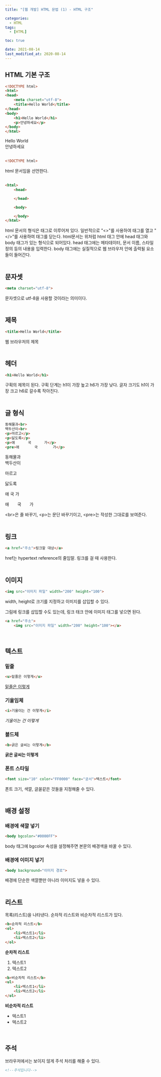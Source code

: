 ```yaml
---
title: "[웹 개발] HTML 문법 (1) - HTML 구조"

categories:
  - HTML
tags:
  - [HTML]

toc: true

date: 2021-08-14
last_modified_at: 2020-08-14
---
```


## HTML 기본 구조
```html
<!DOCTYPE html>
<html>
<head>
    <meta charset="utf-8">
    <title>Hello World</title>
</head>
<body>
    <h1>Hello World</h1>
    <p>안녕하세요</p>
</body>
</html>
```

Hello World  
안녕하세요  
<br>

```html
<!DOCTYPE html>
```
html 문서임을 선언한다.  
<br>

```html
<html>
    <head>

    </head>

    <body>

    </body>
</html>
```
html 문서의 형식은 태그로 이루어져 있다. 일반적으로 "<>"를 사용하여 태그를 열고 "</>"를 사용하여 태그를 닫는다. html문서는 위처럼 html 태그 안에 head 태그와 body 태그가 있는 형식으로 되어있다. head 태그에는 메타데이터, 문서 이름, 스타일 정의 등의 내용을 입력한다. body 태그에는 실질적으로 웹 브라우저 안에 출력될 요소들이 들어간다.  
<br>

## 문자셋
```html
<meta charset="utf-8">
```
문자셋으로 utf-8을 사용할 것이라는 의미이다.  
<br>

## 제목
```html
<title>Hello World</title>
```
웹 브라우저의 제목  
<br>

## 헤더
```html
<h1>Hello World</h1>
```
구획의 제목이 된다. 구획 단계는 h1이 가장 높고 h6가 가장 낮다. 글자 크기도 h1이 가장 크고 h6로 갈수록 작아진다.  
<br>

## 글 형식
```html
동해물과<br>
백두산이<br>
<p>마르고</p>
<p>닳도록</p>
<p>애      국      가</p>
<pre>애       국       가</p>
```
동해물과  
백두산이

마르고

닳도록

애 국 가

애&nbsp;&nbsp;&nbsp;&nbsp;&nbsp;&nbsp;&nbsp;국&nbsp;&nbsp;&nbsp;&nbsp;&nbsp;&nbsp;&nbsp;가  

\<br>은 줄 바꾸기, \<p>는 문단 바꾸기이고, \<pre>는 작성한 그대로를 보여준다.  
<br>


## 링크
```html
<a href="주소">링크할 대상</a>
```
href는 hypertext reference의 줄임말. 링크를 걸 때 사용한다.  
<br>

## 이미지
```html
<img src="이미지 파일" width="200" height="100">
```
width, height로 크기를 지정하고 이미지를 삽입할 수 있다.

그림에 링크를 삽입할 수도 있는데, 링크 태크 안에 이미지 태그를 넣으면 된다.
```html
<a href="주소">
    <img src="이미지 파일" width="200" height="100"></a>
```
<br>

## 텍스트
### 밑줄
```html
<u>밑줄은 이렇게</u>
```
<u>밑줄은 이렇게</u>  

### 기울임체
```html
<i>기울이는 건 이렇게</i>
```
*기울이는 건 이렇게*

### 볼드체
```html
<b>굵은 글씨는 이렇게</b>
```
**굵은 글씨는 이렇게**

### 폰트 스타일
```html
<font size="10" color="FF0000" face="궁서">텍스트</font>
```
폰트 크기, 색깔, 글꼴같은 것들을 지정해줄 수 있다.  
<br>

## 배경 설정
### 배경에 색깔 넣기
```html
<body bgcolor="#0000FF">
```
body 태그에 bgcolor 속성을 설정해주면 본문의 배경색을 바꿀 수 있다.

### 배경에 이미지 넣기
```html
<body background="이미지 경로">
```
배경에 단순한 색깔뿐만 아니라 이미지도 넣을 수 있다.  
<br>

## 리스트
목록(리스트)을 나타낸다. 순차적 리스트와 비순차적 리스트가 있다.
```html
<b>순차적 리스트</b>
<ol>
    <li>텍스트1</li>
    <li>텍스트2</li>
</ol>
```
**순차적 리스트**

1. 텍스트1
2. 텍스트2

```html
<b>비순차적 리스트</b>
<ul>
    <li>텍스트1</li>
    <li>텍스트2</li>
</ol>
```
**비순차적 리스트**

- 텍스트1
- 텍스트2  
<br>

## 주석
브라우저에서는 보이지 않게 주석 처리를 해줄 수 있다.
```html
<!--주석입니다-->
```
